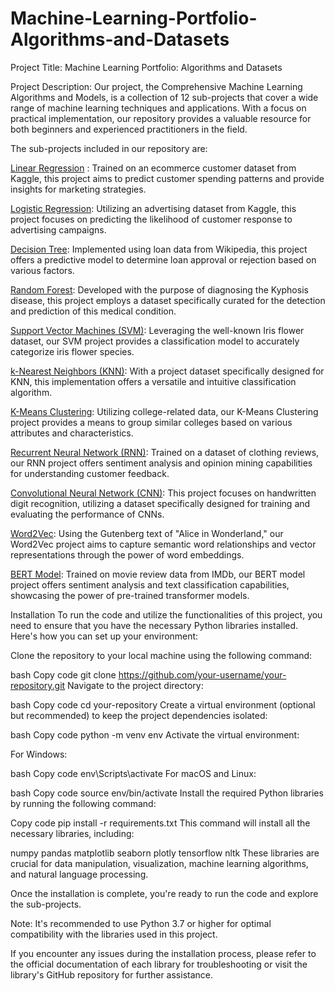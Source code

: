 # Machine-Learning-Portfolio-Algorithms-and-Datasets
Project Title:
  Machine Learning Portfolio: Algorithms and Datasets
  
Project Description:
Our project, the Comprehensive Machine Learning Algorithms and Models, is a collection of 12 sub-projects that cover a wide range of machine learning techniques and applications. With a focus on practical implementation, our repository provides a valuable resource for both beginners and experienced practitioners in the field.

The sub-projects included in our repository are:

[Linear Regression](https://github.com/AdrijaDhar/Machine-Learning-Portfolio-Algorithms-and-Datasets/tree/master/Linear%20Regression)
: Trained on an ecommerce customer dataset from Kaggle, this project aims to predict customer spending patterns and provide insights for marketing strategies.

[Logistic Regression](https://github.com/AdrijaDhar/Machine-Learning-Portfolio-Algorithms-and-Datasets/tree/master/Logistic%20Regression): Utilizing an advertising dataset from Kaggle, this project focuses on predicting the likelihood of customer response to advertising campaigns.

[Decision Tree](https://github.com/AdrijaDhar/Machine-Learning-Portfolio-Algorithms-and-Datasets/tree/master/Decision%20Tree): Implemented using loan data from Wikipedia, this project offers a predictive model to determine loan approval or rejection based on various factors.

[Random Forest](https://github.com/AdrijaDhar/Machine-Learning-Portfolio-Algorithms-and-Datasets/tree/master/Random%20Forest): Developed with the purpose of diagnosing the Kyphosis disease, this project employs a dataset specifically curated for the detection and prediction of this medical condition.

[Support Vector Machines (SVM)](https://github.com/AdrijaDhar/Machine-Learning-Portfolio-Algorithms-and-Datasets/tree/master/Support%20Vector%20Machines): Leveraging the well-known Iris flower dataset, our SVM project provides a classification model to accurately categorize iris flower species.

[k-Nearest Neighbors (KNN)](https://github.com/AdrijaDhar/Machine-Learning-Portfolio-Algorithms-and-Datasets/tree/master/K-Nearest-Neighbours): With a project dataset specifically designed for KNN, this implementation offers a versatile and intuitive classification algorithm.

[K-Means Clustering](https://github.com/AdrijaDhar/Machine-Learning-Portfolio-Algorithms-and-Datasets/tree/master/k-means-clustering): Utilizing college-related data, our K-Means Clustering project provides a means to group similar colleges based on various attributes and characteristics.

[Recurrent Neural Network (RNN)](https://github.com/AdrijaDhar/Machine-Learning-Portfolio-Algorithms-and-Datasets/tree/master/RNN): Trained on a dataset of clothing reviews, our RNN project offers sentiment analysis and opinion mining capabilities for understanding customer feedback.

[Convolutional Neural Network (CNN)](https://github.com/AdrijaDhar/Machine-Learning-Portfolio-Algorithms-and-Datasets/tree/master/CNN): This project focuses on handwritten digit recognition, utilizing a dataset specifically designed for training and evaluating the performance of CNNs.

[Word2Vec](https://github.com/AdrijaDhar/Machine-Learning-Portfolio-Algorithms-and-Datasets/tree/master/Word%20Embeddings): Using the Gutenberg text of "Alice in Wonderland," our Word2Vec project aims to capture semantic word relationships and vector representations through the power of word embeddings.

[BERT Model](https://github.com/AdrijaDhar/Machine-Learning-Portfolio-Algorithms-and-Datasets/tree/master/BERT_IMDB%20MOvie%20review): Trained on movie review data from IMDb, our BERT model project offers sentiment analysis and text classification capabilities, showcasing the power of pre-trained transformer models.

Installation
To run the code and utilize the functionalities of this project, you need to ensure that you have the necessary Python libraries installed. Here's how you can set up your environment:

Clone the repository to your local machine using the following command:

bash
Copy code
git clone https://github.com/your-username/your-repository.git
Navigate to the project directory:

bash
Copy code
cd your-repository
Create a virtual environment (optional but recommended) to keep the project dependencies isolated:

bash
Copy code
python -m venv env
Activate the virtual environment:

For Windows:

bash
Copy code
env\Scripts\activate
For macOS and Linux:

bash
Copy code
source env/bin/activate
Install the required Python libraries by running the following command:

Copy code
pip install -r requirements.txt
This command will install all the necessary libraries, including:

numpy
pandas
matplotlib
seaborn
plotly
tensorflow
nltk
These libraries are crucial for data manipulation, visualization, machine learning algorithms, and natural language processing.

Once the installation is complete, you're ready to run the code and explore the sub-projects.

Note: It's recommended to use Python 3.7 or higher for optimal compatibility with the libraries used in this project.

If you encounter any issues during the installation process, please refer to the official documentation of each library for troubleshooting or visit the library's GitHub repository for further assistance.


